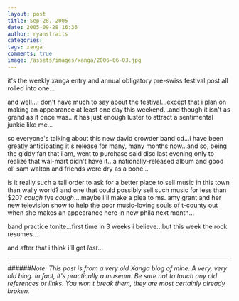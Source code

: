 ```yaml
---
layout: post
title: Sep 28, 2005
date: 2005-09-28 16:36
author: ryanstraits
categories:
tags: xanga
comments: true
image: /assets/images/xanga/2006-06-03.jpg
---
```

it's the weekly xanga entry and annual obligatory pre-swiss festival post all rolled into one...

<!-- break -->

and well...i don't have much to say about the festival...except that i plan on making an appearance at least one day this weekend...and though it isn't as grand as it once was...it has just enough luster to attract a sentimental junkie like me...

so everyone's talking about this new david crowder band cd...i have been greatly anticipating it's release for many, many months now...and so, being the giddy fan that i am, went to purchase said disc last evening only to realize that wal-mart didn't have it...a nationally-released album and good ol' sam walton and friends were dry as a bone...

is it really such a tall order to ask for a better place to sell music in this town than wally world? and one that could possibly sell such music for less than $20? *cough* fye *cough*....maybe i'll make a plea to ms. amy grant and her new television show to help the poor music-loving souls of t-county out when she makes an appearance here in new phila next month...

band practice tonite...first time in 3 weeks i believe...but this week the rock resumes...

and after that i think i'll get <em>lost</em>...

---

######*Note: This post is from a very old Xanga blog of mine. A very, very old blog. In fact, it's practically a museum. Be sure not to touch any old references or links. You won't break them, they are most certainly already broken.*